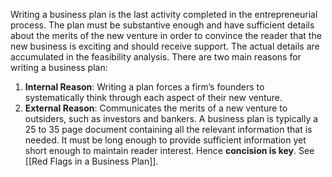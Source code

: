Writing a business plan is the last activity completed in the entrepreneurial process. The plan must be substantive enough and have sufficient details about the merits of the new venture in order to convince the reader that the new business is exciting and should receive support. The actual details are accumulated in the feasibility analysis. There are two main reasons for writing a business plan:
1. **Internal Reason**: Writing a plan forces a firm’s founders to systematically think through each aspect of their new venture. 
2. **External Reason**: Communicates the merits of a new venture to outsiders, such as investors and bankers.
A business plan is typically a 25 to 35 page document containing all the relevant information that is needed. It must be long enough to provide sufficient information yet short enough to maintain reader interest. Hence **concision is key**. See [[Red Flags in a Business Plan]].